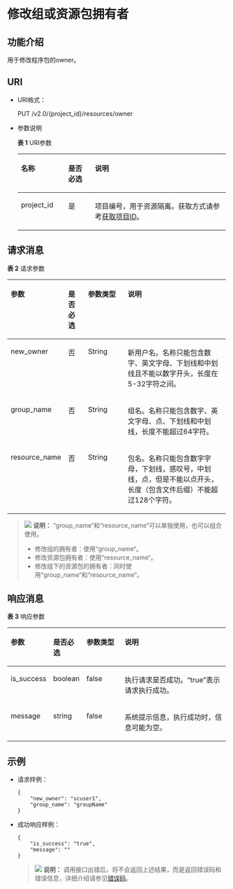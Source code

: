 # 修改组或资源包拥有者<a name="dli_02_0253"></a>

## 功能介绍<a name="zh-cn_topic_0104202532_zh-cn_topic_0102902530_s1f0e4fd3d502405199f36f78e68721aa"></a>

用于修改程序包的owner。

## URI<a name="zh-cn_topic_0104202532_zh-cn_topic_0102902530_s9e1b8ec5b57c422a942b19835da7d66e"></a>

-   URI格式：

    PUT /v2.0/\{project\_id\}/resources/owner

-   参数说明

    **表 1**  URI参数

    <a name="zh-cn_topic_0104202532_zh-cn_topic_0102902530_zh-cn_topic_0069077803_table60779388"></a>
    <table><thead align="left"><tr id="zh-cn_topic_0104202532_zh-cn_topic_0102902530_zh-cn_topic_0069077803_row61411666"><th class="cellrowborder" valign="top" width="22.68%" id="mcps1.2.4.1.1"><p id="zh-cn_topic_0104202532_zh-cn_topic_0102902530_a420a62a594f9410eaea229ffc8037a61"><a name="zh-cn_topic_0104202532_zh-cn_topic_0102902530_a420a62a594f9410eaea229ffc8037a61"></a><a name="zh-cn_topic_0104202532_zh-cn_topic_0102902530_a420a62a594f9410eaea229ffc8037a61"></a>名称</p>
    </th>
    <th class="cellrowborder" valign="top" width="12.83%" id="mcps1.2.4.1.2"><p id="zh-cn_topic_0104202532_zh-cn_topic_0102902530_zh-cn_topic_0069077803_p873025824211"><a name="zh-cn_topic_0104202532_zh-cn_topic_0102902530_zh-cn_topic_0069077803_p873025824211"></a><a name="zh-cn_topic_0104202532_zh-cn_topic_0102902530_zh-cn_topic_0069077803_p873025824211"></a>是否必选</p>
    </th>
    <th class="cellrowborder" valign="top" width="64.49000000000001%" id="mcps1.2.4.1.3"><p id="zh-cn_topic_0104202532_zh-cn_topic_0102902530_a692d3cd97b464aed90ba6d841900a4a5"><a name="zh-cn_topic_0104202532_zh-cn_topic_0102902530_a692d3cd97b464aed90ba6d841900a4a5"></a><a name="zh-cn_topic_0104202532_zh-cn_topic_0102902530_a692d3cd97b464aed90ba6d841900a4a5"></a>说明</p>
    </th>
    </tr>
    </thead>
    <tbody><tr id="zh-cn_topic_0104202532_zh-cn_topic_0102902530_zh-cn_topic_0069077803_row48589216"><td class="cellrowborder" valign="top" width="22.68%" headers="mcps1.2.4.1.1 "><p id="zh-cn_topic_0104202532_zh-cn_topic_0102902530_zh-cn_topic_0069077803_p43412436"><a name="zh-cn_topic_0104202532_zh-cn_topic_0102902530_zh-cn_topic_0069077803_p43412436"></a><a name="zh-cn_topic_0104202532_zh-cn_topic_0102902530_zh-cn_topic_0069077803_p43412436"></a>project_id</p>
    </td>
    <td class="cellrowborder" valign="top" width="12.83%" headers="mcps1.2.4.1.2 "><p id="zh-cn_topic_0104202532_zh-cn_topic_0102902530_zh-cn_topic_0069077803_p26746391"><a name="zh-cn_topic_0104202532_zh-cn_topic_0102902530_zh-cn_topic_0069077803_p26746391"></a><a name="zh-cn_topic_0104202532_zh-cn_topic_0102902530_zh-cn_topic_0069077803_p26746391"></a>是</p>
    </td>
    <td class="cellrowborder" valign="top" width="64.49000000000001%" headers="mcps1.2.4.1.3 "><p id="p1310472724012"><a name="p1310472724012"></a><a name="p1310472724012"></a>项目编号，用于资源隔离。获取方式请参考<a href="获取项目ID.md">获取项目ID</a>。</p>
    </td>
    </tr>
    </tbody>
    </table>


## 请求消息<a name="zh-cn_topic_0104202532_zh-cn_topic_0102902530_section20458182103"></a>

**表 2**  请求参数

<a name="zh-cn_topic_0103345070_zh-cn_topic_0102902530_zh-cn_topic_0069077927_table56638444"></a>
<table><thead align="left"><tr id="zh-cn_topic_0103345070_zh-cn_topic_0102902530_zh-cn_topic_0069077927_row48911609"><th class="cellrowborder" valign="top" width="13.03%" id="mcps1.2.5.1.1"><p id="zh-cn_topic_0103345070_zh-cn_topic_0102902530_ae076f6b3f1bf463b9cc087fc566253d5"><a name="zh-cn_topic_0103345070_zh-cn_topic_0102902530_ae076f6b3f1bf463b9cc087fc566253d5"></a><a name="zh-cn_topic_0103345070_zh-cn_topic_0102902530_ae076f6b3f1bf463b9cc087fc566253d5"></a>参数</p>
</th>
<th class="cellrowborder" valign="top" width="9.91%" id="mcps1.2.5.1.2"><p id="p1131813819326"><a name="p1131813819326"></a><a name="p1131813819326"></a>是否必选</p>
</th>
<th class="cellrowborder" valign="top" width="19.98%" id="mcps1.2.5.1.3"><p id="zh-cn_topic_0103345070_zh-cn_topic_0102902530_a59685f4525af4d82a623288ff8ccb0f4"><a name="zh-cn_topic_0103345070_zh-cn_topic_0102902530_a59685f4525af4d82a623288ff8ccb0f4"></a><a name="zh-cn_topic_0103345070_zh-cn_topic_0102902530_a59685f4525af4d82a623288ff8ccb0f4"></a>参数类型</p>
</th>
<th class="cellrowborder" valign="top" width="57.08%" id="mcps1.2.5.1.4"><p id="zh-cn_topic_0103345070_zh-cn_topic_0102902530_zh-cn_topic_0069077927_p632718127368"><a name="zh-cn_topic_0103345070_zh-cn_topic_0102902530_zh-cn_topic_0069077927_p632718127368"></a><a name="zh-cn_topic_0103345070_zh-cn_topic_0102902530_zh-cn_topic_0069077927_p632718127368"></a>说明</p>
</th>
</tr>
</thead>
<tbody><tr id="zh-cn_topic_0103345070_zh-cn_topic_0102902530_row1458133461718"><td class="cellrowborder" valign="top" width="13.03%" headers="mcps1.2.5.1.1 "><p id="p26222237285"><a name="p26222237285"></a><a name="p26222237285"></a>new_owner</p>
</td>
<td class="cellrowborder" valign="top" width="9.91%" headers="mcps1.2.5.1.2 "><p id="p96220232286"><a name="p96220232286"></a><a name="p96220232286"></a>否</p>
</td>
<td class="cellrowborder" valign="top" width="19.98%" headers="mcps1.2.5.1.3 "><p id="p146221823102820"><a name="p146221823102820"></a><a name="p146221823102820"></a>String</p>
</td>
<td class="cellrowborder" valign="top" width="57.08%" headers="mcps1.2.5.1.4 "><p id="p396633217282"><a name="p396633217282"></a><a name="p396633217282"></a>新用户名。名称只能包含数字、英文字母、下划线和中划线且不能以数字开头，长度在5-32字符之间。</p>
</td>
</tr>
<tr id="row735714256101"><td class="cellrowborder" valign="top" width="13.03%" headers="mcps1.2.5.1.1 "><p id="p962352362812"><a name="p962352362812"></a><a name="p962352362812"></a>group_name</p>
</td>
<td class="cellrowborder" valign="top" width="9.91%" headers="mcps1.2.5.1.2 "><p id="p4446917172914"><a name="p4446917172914"></a><a name="p4446917172914"></a>否</p>
</td>
<td class="cellrowborder" valign="top" width="19.98%" headers="mcps1.2.5.1.3 "><p id="p8447717172910"><a name="p8447717172910"></a><a name="p8447717172910"></a>String</p>
</td>
<td class="cellrowborder" valign="top" width="57.08%" headers="mcps1.2.5.1.4 "><p id="p78371346112817"><a name="p78371346112817"></a><a name="p78371346112817"></a>组名。名称只能包含数字、英文字母、点、下划线和中划线，长度不能超过64字符。</p>
</td>
</tr>
<tr id="row112881959122516"><td class="cellrowborder" valign="top" width="13.03%" headers="mcps1.2.5.1.1 "><p id="p262322312819"><a name="p262322312819"></a><a name="p262322312819"></a>resource_name</p>
</td>
<td class="cellrowborder" valign="top" width="9.91%" headers="mcps1.2.5.1.2 "><p id="p859182112910"><a name="p859182112910"></a><a name="p859182112910"></a>否</p>
</td>
<td class="cellrowborder" valign="top" width="19.98%" headers="mcps1.2.5.1.3 "><p id="p3592102182915"><a name="p3592102182915"></a><a name="p3592102182915"></a>String</p>
</td>
<td class="cellrowborder" valign="top" width="57.08%" headers="mcps1.2.5.1.4 "><p id="p169355312287"><a name="p169355312287"></a><a name="p169355312287"></a>包名。名称只能包含数字字母，下划线，感叹号，中划线，点，但是不能以点开头，长度（包含文件后缀）不能超过128个字符。</p>
</td>
</tr>
</tbody>
</table>

>![](public_sys-resources/icon-note.gif) **说明：** 
>“group\_name“和“resource\_name“可以单独使用，也可以组合使用。
>-   修改组的拥有者：使用“group\_name“。
>-   修改资源包拥有者：使用“resource\_name“。
>-   修改组下的资源包的拥有者：同时使用“group\_name“和“resource\_name“。

## 响应消息<a name="zh-cn_topic_0104202532_zh-cn_topic_0102902530_sd1ecb66580054b2ea403be8b2272a2c7"></a>

**表 3**  响应参数

<a name="table203572149334"></a>
<table><thead align="left"><tr id="row9357161473316"><th class="cellrowborder" valign="top" width="13.03%" id="mcps1.2.5.1.1"><p id="p43571314143314"><a name="p43571314143314"></a><a name="p43571314143314"></a>参数</p>
</th>
<th class="cellrowborder" valign="top" width="9.91%" id="mcps1.2.5.1.2"><p id="p735721410336"><a name="p735721410336"></a><a name="p735721410336"></a>是否必选</p>
</th>
<th class="cellrowborder" valign="top" width="19.98%" id="mcps1.2.5.1.3"><p id="p935711419333"><a name="p935711419333"></a><a name="p935711419333"></a>参数类型</p>
</th>
<th class="cellrowborder" valign="top" width="57.08%" id="mcps1.2.5.1.4"><p id="p835715146336"><a name="p835715146336"></a><a name="p835715146336"></a>说明</p>
</th>
</tr>
</thead>
<tbody><tr id="row5358714133318"><td class="cellrowborder" valign="top" width="13.03%" headers="mcps1.2.5.1.1 "><p id="p11119174311336"><a name="p11119174311336"></a><a name="p11119174311336"></a>is_success</p>
</td>
<td class="cellrowborder" valign="top" width="9.91%" headers="mcps1.2.5.1.2 "><p id="p1111914383311"><a name="p1111914383311"></a><a name="p1111914383311"></a>boolean</p>
</td>
<td class="cellrowborder" valign="top" width="19.98%" headers="mcps1.2.5.1.3 "><p id="p101196439336"><a name="p101196439336"></a><a name="p101196439336"></a>false</p>
</td>
<td class="cellrowborder" valign="top" width="57.08%" headers="mcps1.2.5.1.4 "><p id="p1452616502331"><a name="p1452616502331"></a><a name="p1452616502331"></a>执行请求是否成功。“true”表示请求执行成功。</p>
</td>
</tr>
<tr id="row153581614153319"><td class="cellrowborder" valign="top" width="13.03%" headers="mcps1.2.5.1.1 "><p id="p1811912436336"><a name="p1811912436336"></a><a name="p1811912436336"></a>message</p>
</td>
<td class="cellrowborder" valign="top" width="9.91%" headers="mcps1.2.5.1.2 "><p id="p141192043123313"><a name="p141192043123313"></a><a name="p141192043123313"></a>string</p>
</td>
<td class="cellrowborder" valign="top" width="19.98%" headers="mcps1.2.5.1.3 "><p id="p911918438336"><a name="p911918438336"></a><a name="p911918438336"></a>false</p>
</td>
<td class="cellrowborder" valign="top" width="57.08%" headers="mcps1.2.5.1.4 "><p id="p148612056163320"><a name="p148612056163320"></a><a name="p148612056163320"></a>系统提示信息，执行成功时，信息可能为空。</p>
</td>
</tr>
</tbody>
</table>

## 示例<a name="zh-cn_topic_0104202532_zh-cn_topic_0102902530_section17446171164041"></a>

-   请求样例：

    ```
    {
        "new_owner": "scuser1",
        "group_name": "groupName"
    }
    ```

-   成功响应样例：

    ```
    {
        "is_success": "true",
        "message": ""
    }
    ```

    >![](public_sys-resources/icon-note.gif) **说明：** 
    >调用接口出错后，将不会返回上述结果，而是返回错误码和错误信息，详细介绍请参见[错误码](错误码.md)。


